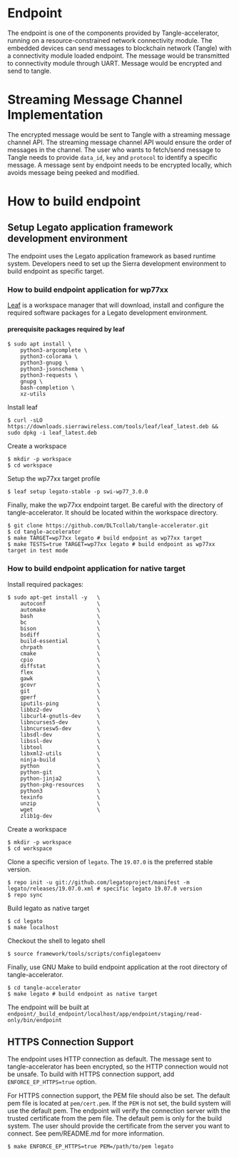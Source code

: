 # Endpoint

The endpoint is one of the components provided by Tangle-accelerator, running on a resource-constrained network connectivity module. The embedded devices can send messages to blockchain network (Tangle) with a connectivity module loaded endpoint. The message would be transmitted to connectivity module through UART. Message would be encrypted and send to tangle.

# Streaming Message Channel Implementation

The encrypted message would be sent to Tangle with a streaming message channel API. The streaming message channel API would ensure the order of messages in the channel. The user who wants to fetch/send message to Tangle needs to provide `data_id`, `key` and `protocol` to identify a specific message.
A message sent by endpoint needs to be encrypted locally, which avoids message being peeked and modified. 

# How to build endpoint

## Setup Legato application framework development environment 

The endpoint uses the Legato application framework as based runtime system. Developers need to set up the Sierra development environment to build endpoint as specific target.

### How to build endpoint application for wp77xx

[Leaf](https://docs.legato.io/latest/toolsLeaf.html) is a workspace manager that will download, install and configure the required software packages for a Legato development environment.

#### prerequisite packages required by leaf

```shell
$ sudo apt install \
    python3-argcomplete \
    python3-colorama \
    python3-gnupg \
    python3-jsonschema \
    python3-requests \
    gnupg \
    bash-completion \
    xz-utils
```

Install leaf

```shell
$ curl -sLO https://downloads.sierrawireless.com/tools/leaf/leaf_latest.deb && sudo dpkg -i leaf_latest.deb
```

Create a workspace

```shell
$ mkdir -p workspace
$ cd workspace
```

Setup the wp77xx target profile

```shell
$ leaf setup legato-stable -p swi-wp77_3.0.0
```

Finally, make the wp77xx endpoint target. Be careful with the directory of tangle-accelerator. It should be located within the workspace directory.

```shell
$ git clone https://github.com/DLTcollab/tangle-accelerator.git
$ cd tangle-accelerator
$ make TARGET=wp77xx legato # build endpoint as wp77xx target
$ make TESTS=true TARGET=wp77xx legato # build endpoint as wp77xx target in test mode
```

### How to build endpoint application for native target

Install required packages:

```shell
$ sudo apt-get install -y   \
    autoconf                \
    automake                \
    bash                    \
    bc                      \
    bison                   \
    bsdiff                  \
    build-essential         \
    chrpath                 \
    cmake                   \
    cpio                    \
    diffstat                \
    flex                    \
    gawk                    \
    gcovr                   \
    git                     \
    gperf                   \
    iputils-ping            \
    libbz2-dev              \
    libcurl4-gnutls-dev     \
    libncurses5-dev         \
    libncursesw5-dev        \
    libsdl-dev              \
    libssl-dev              \
    libtool                 \
    libxml2-utils           \
    ninja-build             \
    python                  \
    python-git              \
    python-jinja2           \
    python-pkg-resources    \
    python3                 \
    texinfo                 \
    unzip                   \
    wget                    \
    zlib1g-dev
```

Create a workspace

```shell
$ mkdir -p workspace
$ cd workspace
```

Clone a specific version of `legato`. The `19.07.0` is the preferred stable version.

```shell
$ repo init -u git://github.com/legatoproject/manifest -m legato/releases/19.07.0.xml # specific legato 19.07.0 version
$ repo sync
```

Build legato as native target

```shell
$ cd legato
$ make localhost
```

Checkout the shell to legato shell

```shell
$ source framework/tools/scripts/configlegatoenv
```

Finally, use GNU Make to build endpoint application at the root directory of tangle-accelerator.

```shell
$ cd tangle-accelerator
$ make legato # build endpoint as native target
```

The endpoint will be built at `endpoint/_build_endpoint/localhost/app/endpoint/staging/read-only/bin/endpoint`

## HTTPS Connection Support

The endpoint uses HTTP connection as default. The message sent to tangle-accelerator has been encrypted, so the HTTP connection would not be unsafe. To build with HTTPS connection support, add `ENFORCE_EP_HTTPS=true` option.

For HTTPS connection support, the PEM file should also be set. The default pem file is located at `pem/cert.pem`. If the `PEM` is not set, the build system will use the default pem. The endpoint will verify the connection server with the trusted certificate from the pem file. The default pem is only for the build system. The user should provide the certificate from the server you want to connect. See pem/README.md for more information. 

```shell
$ make ENFORCE_EP_HTTPS=true PEM=/path/to/pem legato
```
